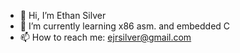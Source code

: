 - 👋 Hi, I’m Ethan Silver
- 🌱 I’m currently learning x86 asm. and embedded C
- 📫 How to reach me: ejrsilver@gmail.com

<!---
EthanSilver/EthanSilver is a ✨ special ✨ repository because its `README.md` (this file) appears on your GitHub profile.
You can click the Preview link to take a look at your changes.
--->
